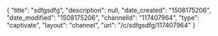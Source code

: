 {
    "title": "sdfgsdfg",
    "description": null,
    "date_created": "1508175206",
    "date_modified": "1508175206",
    "channelid": "117407964",
    "type": "captivate",
    "layout": "channel",
    "url": "\/c\/sdfgsdfg\/117407964"
}